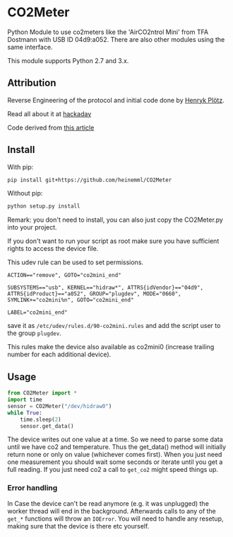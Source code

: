 # CO2Meter
Python Module to use co2meters like the 'AirCO2ntrol Mini' from TFA Dostmann with USB ID 04d9:a052. There are also other modules using the same interface.

This module supports Python 2.7 and 3.x.

## Attribution
Reverse Engineering of the protocol and initial code done by [Henryk Plötz](https://github.com/henryk). 

Read all about it at [hackaday](https://hackaday.io/project/5301-reverse-engineering-a-low-cost-usb-co-monitor)

Code derived from [this article](https://hackaday.io/project/5301-reverse-engineering-a-low-cost-usb-co-monitor/log/17909-all-your-base-are-belong-to-us)

## Install

With pip:
```bash
pip install git+https://github.com/heinemml/CO2Meter
```

Without pip:
```bash
python setup.py install
```
Remark: you don't need to install, you can also just copy the CO2Meter.py into your project.

If you don't want to run your script as root make sure you have sufficient rights to access the device file.

This udev rule can be used to set permissions.
```
ACTION=="remove", GOTO="co2mini_end"

SUBSYSTEMS=="usb", KERNEL=="hidraw*", ATTRS{idVendor}=="04d9", ATTRS{idProduct}=="a052", GROUP="plugdev", MODE="0660", SYMLINK+="co2mini%n", GOTO="co2mini_end"

LABEL="co2mini_end"
```
save it as `/etc/udev/rules.d/90-co2mini.rules` and add the script user to the group `plugdev`.

This rules make the device also available as co2mini0 (increase trailing number for each additional device).

## Usage
```python
from CO2Meter import *
import time
sensor = CO2Meter("/dev/hidraw0")
while True:
    time.sleep(2)
    sensor.get_data()
```

The device writes out one value at a time. So we need to parse some data until we have co2 and temperature. Thus the get_data() method will initially return none or only on value (whichever comes first). 
When you just need one measurement you should wait some seconds or iterate until you get a full reading. If you just need co2 a call to `get_co2` might speed things up.


### Error handling
In Case the device can't be read anymore (e.g. it was unplugged) the worker thread will end in the background. Afterwards calls to any of the `get_*` functions will throw an `IOError`. You will need to handle any resetup, making sure that the device is there etc yourself.
